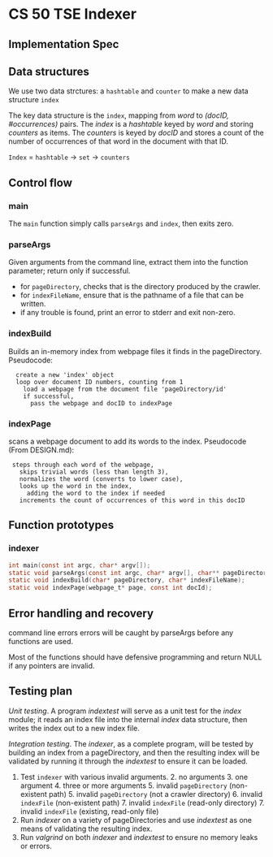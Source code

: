# CS 50 TSE Indexer
## Implementation Spec

## Data structures
We use two data strctures: a `hashtable` and `counter` to make a new data structure `index`

The key data structure is the `index`, mapping from _word_ to _(docID, #occurrences)_ pairs. The _index_ is a _hashtable_ keyed by _word_ and storing _counters_ as items. The _counters_ is keyed by _docID_ and stores a count of the number of occurrences of that word in the document with that ID.

`Index` = `hashtable` -> `set` -> `counters`  

## Control flow
### main 
The `main` function simply calls `parseArgs` and `index`, then exits zero. 

### parseArgs
Given arguments from the command line, extract them into the function parameter; return only if successful.
 - for `pageDirectory`, checks that is the directory produced by the crawler.
 - for `indexFileName`, ensure that is the pathname of a file that can be written. 
 - if any trouble is found, print an error to stderr and exit non-zero. 

### indexBuild
Builds an in-memory index from webpage files it finds in the pageDirectory. 
Pseudocode:
```
  create a new 'index' object
  loop over document ID numbers, counting from 1
    load a webpage from the document file 'pageDirectory/id'
    if successful, 
      pass the webpage and docID to indexPage
```

### indexPage
scans a webpage document to add its words to the index.
Pseudocode (From DESIGN.md):
```
 steps through each word of the webpage,
   skips trivial words (less than length 3),
   normalizes the word (converts to lower case),
   looks up the word in the index,
     adding the word to the index if needed
   increments the count of occurrences of this word in this docID
```


## Function prototypes 
### indexer
```c
int main(const int argc, char* argv[]);
static void parseArgs(const int argc, char* argv[], char** pageDirectory, char** indexFileName);
static void indexBuild(char* pageDirectory, char* indexFileName);
static void indexPage(webpage_t* page, const int docId);
```

## Error handling and recovery

command line errors errors will be caught by parseArgs before any functions are used. 

Most of the functions should have defensive programming and return NULL if any pointers are invalid. 

## Testing plan

_Unit testing_. A program  _indextest_  will serve as a unit test for the  _index_  module; it reads an index file into the internal  _index_  data structure, then writes the index out to a new index file.

_Integration testing_. The  _indexer_, as a complete program, will be tested by building an index from a pageDirectory, and then the resulting index will be validated by running it through the  _indextest_  to ensure it can be loaded.

1.  Test  `indexer`  with various invalid arguments. 2. no arguments 3. one argument 4. three or more arguments 5. invalid  `pageDirectory`  (non-existent path) 5. invalid  `pageDirectory`  (not a crawler directory) 6. invalid  `indexFile`  (non-existent path) 7. invalid  `indexFile`  (read-only directory) 7. invalid  `indexFile`  (existing, read-only file)
2.  Run  _indexer_  on a variety of pageDirectories and use  _indextest_  as one means of validating the resulting index.
3.  Run  _valgrind_  on both  _indexer_  and  _indextest_  to ensure no memory leaks or errors.